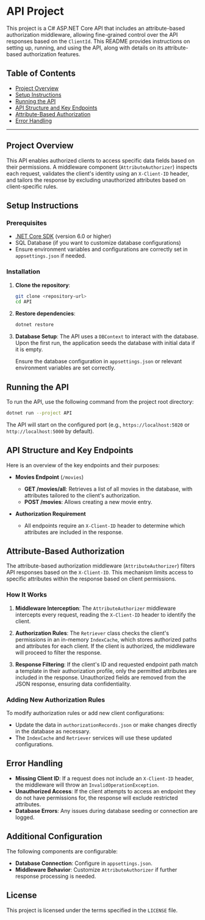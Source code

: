 # API Project

This project is a C# ASP.NET Core API that includes an attribute-based authorization middleware, allowing fine-grained control over the API responses based on the `ClientId`. This README provides instructions on setting up, running, and using the API, along with details on its attribute-based authorization features.

## Table of Contents
- [Project Overview](#project-overview)
- [Setup Instructions](#setup-instructions)
- [Running the API](#running-the-api)
- [API Structure and Key Endpoints](#api-structure-and-key-endpoints)
- [Attribute-Based Authorization](#attribute-based-authorization)
- [Error Handling](#error-handling)

---

## Project Overview

This API enables authorized clients to access specific data fields based on their permissions. A middleware component (`AttributeAuthorizer`) inspects each request, validates the client's identity using an `X-Client-ID` header, and tailors the response by excluding unauthorized attributes based on client-specific rules.

## Setup Instructions

### Prerequisites

- [.NET Core SDK](https://dotnet.microsoft.com/download) (version 6.0 or higher)
- SQL Database (if you want to customize database configurations)
- Ensure environment variables and configurations are correctly set in `appsettings.json` if needed.

### Installation

1. **Clone the repository**:
   ```bash
   git clone <repository-url>
   cd API
   ```

2. **Restore dependencies**:
   ```bash
   dotnet restore
   ```

3. **Database Setup**:
   The API uses a `DBContext` to interact with the database. Upon the first run, the application seeds the database with initial data if it is empty.

   Ensure the database configuration in `appsettings.json` or relevant environment variables are set correctly.

## Running the API

To run the API, use the following command from the project root directory:

```bash
dotnet run --project API
```

The API will start on the configured port (e.g., `https://localhost:5020` or `http://localhost:5000` by default).

## API Structure and Key Endpoints

Here is an overview of the key endpoints and their purposes:

- **Movies Endpoint** (`/movies`)
  - **GET /movies/all**: Retrieves a list of all movies in the database, with attributes tailored to the client's authorization.
  - **POST /movies**: Allows creating a new movie entry.

- **Authorization Requirement**
  - All endpoints require an `X-Client-ID` header to determine which attributes are included in the response.

## Attribute-Based Authorization

The attribute-based authorization middleware (`AttributeAuthorizer`) filters API responses based on the `X-Client-ID`. This mechanism limits access to specific attributes within the response based on client permissions.

### How It Works

1. **Middleware Interception**: The `AttributeAuthorizer` middleware intercepts every request, reading the `X-Client-ID` header to identify the client.
   
2. **Authorization Rules**: The `Retriever` class checks the client's permissions in an in-memory `IndexCache`, which stores authorized paths and attributes for each client. If the client is authorized, the middleware will proceed to filter the response.

3. **Response Filtering**: If the client's ID and requested endpoint path match a template in their authorization profile, only the permitted attributes are included in the response. Unauthorized fields are removed from the JSON response, ensuring data confidentiality.

### Adding New Authorization Rules

To modify authorization rules or add new client configurations:
- Update the data in `authorizationRecords.json` or make changes directly in the database as necessary.
- The `IndexCache` and `Retriever` services will use these updated configurations.

## Error Handling

- **Missing Client ID**: If a request does not include an `X-Client-ID` header, the middleware will throw an `InvalidOperationException`.
- **Unauthorized Access**: If the client attempts to access an endpoint they do not have permissions for, the response will exclude restricted attributes.
- **Database Errors**: Any issues during database seeding or connection are logged.

## Additional Configuration

The following components are configurable:
- **Database Connection**: Configure in `appsettings.json`.
- **Middleware Behavior**: Customize `AttributeAuthorizer` if further response processing is needed.

## License

This project is licensed under the terms specified in the `LICENSE` file.